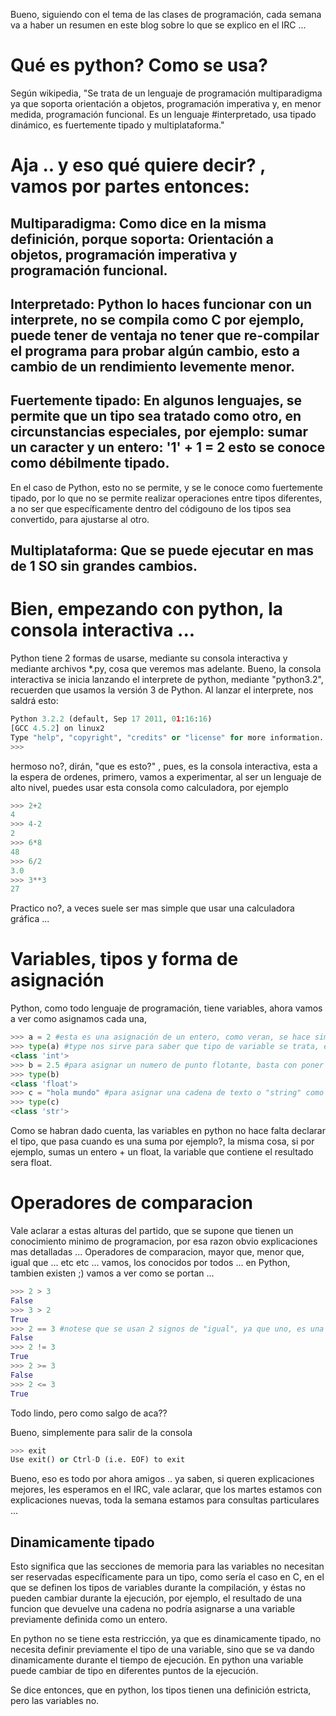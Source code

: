 Bueno, siguiendo con el tema de las clases de programación, cada semana va a haber un resumen en este blog sobre lo que se explico en el IRC ...


# Qué es python? Como se usa?


Según wikipedia, "Se trata de un lenguaje de programación multiparadigma ya que soporta orientación a objetos, programación imperativa y, en menor medida, programación funcional. Es un lenguaje 
#interpretado, usa tipado dinámico, es fuertemente tipado y multiplataforma."


# Aja .. y eso qué quiere decir? , vamos por partes entonces:


## Multiparadigma: Como dice en la misma definición, porque soporta: Orientación a objetos, programación imperativa y programación funcional.


## Interpretado: Python lo haces funcionar con un interprete, no se compila como C por ejemplo, puede tener de ventaja no tener que re-compilar el programa para probar algún cambio, esto a cambio de un rendimiento levemente menor.

## Fuertemente tipado: En algunos lenguajes, se permite que un tipo sea tratado como otro, en circunstancias especiales, por ejemplo: sumar un caracter y un entero: '1' + 1 = 2 esto se conoce como débilmente tipado.
En el caso de Python, esto no se permite, y se le conoce como
fuertemente tipado, por lo que no se permite realizar operaciones entre tipos
diferentes, a no ser que específicamente dentro del códigouno de los tipos
sea convertido, para ajustarse al otro.


## Multiplataforma: Que se puede ejecutar en mas de 1 SO sin grandes cambios.


# Bien, empezando con python, la consola interactiva ...


Python tiene 2 formas de usarse, mediante su consola interactiva y mediante archivos *.py, cosa que veremos mas adelante.
Bueno, la consola interactiva se inicia lanzando el interprete de python, mediante "python3.2", recuerden que usamos la versión 3 de Python.
Al lanzar el interprete, nos saldrá esto:


```python	
Python 3.2.2 (default, Sep 17 2011, 01:16:16)
[GCC 4.5.2] on linux2
Type "help", "copyright", "credits" or "license" for more information.
>>>
```


hermoso no?, dirán, "que es esto?" , pues, es la consola interactiva, esta a la espera de ordenes, primero, vamos a experimentar, al ser un lenguaje de alto nivel, puedes usar esta consola como 
calculadora, por ejemplo



```python	
>>> 2+2
4
>>> 4-2
2
>>> 6*8
48
>>> 6/2
3.0
>>> 3**3
27
```


Practico no?, a veces suele ser mas simple que usar una calculadora gráfica ...


# Variables, tipos y forma de asignación

Python, como todo lenguaje de programación, tiene variables, ahora vamos a ver como asignamos cada una,

```python
>>> a = 2 #esta es una asignación de un entero, como veran, se hace simplemente así ...
>>> type(a) #type nos sirve para saber que tipo de variable se trata, en este caso "a"
<class 'int'>
>>> b = 2.5 #para asignar un numero de punto flotante, basta con poner el punto ...
>>> type(b)
<class 'float'>
>>> c = "hola mundo" #para asignar una cadena de texto o "string" como se conoce, se pone el texto entre comillas
>>> type(c)
<class 'str'>
```


Como se habran dado cuenta, las variables en python no hace falta declarar el tipo, que pasa cuando es una suma por ejemplo?, la misma cosa, si por ejemplo, sumas un entero + un float, la 
variable que contiene el resultado sera float.


# Operadores de comparacion


Vale aclarar a estas alturas del partido, que se supone que tienen un conocimiento minimo de programacion, por esa razon obvio explicaciones mas detalladas ...
Operadores de comparacion, mayor que, menor que, igual que ... etc etc ... vamos, los conocidos por todos ... en Python, tambien existen ;)
vamos a ver como se portan ...


```python
>>> 2 > 3
False
>>> 3 > 2
True
>>> 2 == 3 #notese que se usan 2 signos de "igual", ya que uno, es una asignación ...
False
>>> 2 != 3
True
>>> 2 >= 3
False
>>> 2 <= 3
True
```


Todo lindo, pero como salgo de aca??

Bueno, simplemente para salir de la consola


``` python
>>> exit
Use exit() or Ctrl-D (i.e. EOF) to exit
```


Bueno, eso es todo por ahora amigos .. ya saben, si queren explicaciones mejores, les esperamos en el IRC, vale aclarar, que los martes estamos con explicaciones nuevas, toda la semana estamos 
para consultas particulares ...



## Dinamicamente tipado

Esto significa que las secciones de memoria para las variables
no necesitan ser reservadas específicamente para un tipo, como sería el caso
en C, en el que se definen los tipos de variables durante la compilación, y
éstas no pueden cambiar durante la ejecución, por ejemplo, el resultado
de una funcion que devuelve una cadena no podría asignarse a una variable
previamente definida como un entero.

En python no se tiene esta restricción, ya que es dinamicamente tipado, no
necesita definir previamente el tipo de una variable, sino que se va dando
dinamicamente durante el tiempo de ejecución. En python una variable puede
cambiar de tipo en diferentes puntos de la ejecución.

Se dice entonces, que en python, los tipos tienen una definición estricta,
pero las variables no.


